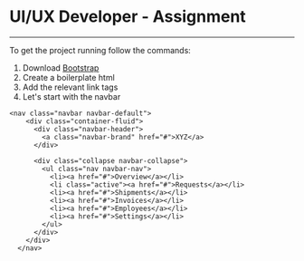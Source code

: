 # UI/UX Developer - Assignment

---

To get the project running follow the commands:

1. Download [Bootstrap](https://getbootstrap.com/)
2. Create a boilerplate html
3. Add the relevant link tags
4. Let's start with the navbar

```
<nav class="navbar navbar-default">
    <div class="container-fluid">
      <div class="navbar-header">
        <a class="navbar-brand" href="#">XYZ</a>
      </div>

      <div class="collapse navbar-collapse">
        <ul class="nav navbar-nav">
          <li><a href="#">Overview</a></li>
          <li class="active"><a href="#">Requests</a></li>
          <li><a href="#">Shipments</a></li>
          <li><a href="#">Invoices</a></li>
          <li><a href="#">Employees</a></li>
          <li><a href="#">Settings</a></li>
        </ul>
      </div>
    </div>
  </nav>
```
